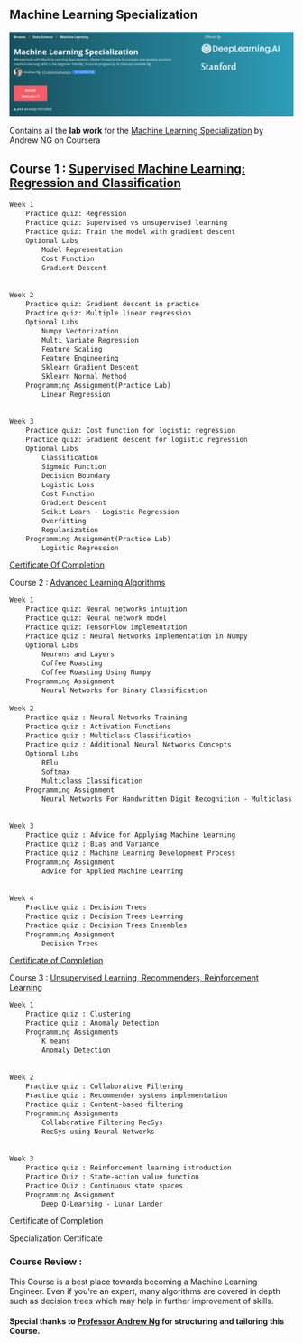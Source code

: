 ## Machine Learning Specialization 

<img alt="Coding" width="1000" src="https://github.com/FAISALKABIR/Coursera_CourseWork/blob/main/Machine%20Learning%20Specialization/resources/title-head.png?raw=true">

Contains all the **lab work** for the [Machine Learning Specialization](https://www.coursera.org/specializations/machine-learning-introduction/?utm_medium=coursera&utm_source=home-page&utm_campaign=mlslaunch2022IN) by Andrew NG on Coursera

## Course 1 : [Supervised Machine Learning: Regression and Classification](https://www.coursera.org/learn/machine-learning?specialization=machine-learning-introduction)


    Week 1
        Practice quiz: Regression
        Practice quiz: Supervised vs unsupervised learning
        Practice quiz: Train the model with gradient descent
        Optional Labs
            Model Representation
            Cost Function
            Gradient Descent


    Week 2
        Practice quiz: Gradient descent in practice
        Practice quiz: Multiple linear regression
        Optional Labs
            Numpy Vectorization
            Multi Variate Regression
            Feature Scaling
            Feature Engineering
            Sklearn Gradient Descent
            Sklearn Normal Method
        Programming Assignment(Practice Lab)
            Linear Regression


    Week 3
        Practice quiz: Cost function for logistic regression
        Practice quiz: Gradient descent for logistic regression
        Optional Labs
            Classification
            Sigmoid Function
            Decision Boundary
            Logistic Loss
            Cost Function
            Gradient Descent
            Scikit Learn - Logistic Regression
            Overfitting
            Regularization
        Programming Assignment(Practice Lab)
            Logistic Regression

[Certificate Of Completion](https://www.coursera.org/account/accomplishments/verify/5E8GJMBXJ3D4)

Course 2 : [Advanced Learning Algorithms](https://github.com/FAISALKABIR/Coursera_CourseWork/tree/main/Machine%20Learning%20Specialization/Advance%20Learning%20Algorithm)

    Week 1
        Practice quiz: Neural networks intuition
        Practice quiz: Neural network model
        Practice quiz: TensorFlow implementation
        Practice quiz : Neural Networks Implementation in Numpy
        Optional Labs
            Neurons and Layers
            Coffee Roasting
            Coffee Roasting Using Numpy
        Programming Assignment
            Neural Networks for Binary Classification

    Week 2
        Practice quiz : Neural Networks Training
        Practice quiz : Activation Functions
        Practice quiz : Multiclass Classification
        Practice quiz : Additional Neural Networks Concepts
        Optional Labs
            RElu
            Softmax
            Multiclass Classification
        Programming Assignment
            Neural Networks For Handwritten Digit Recognition - Multiclass


    Week 3
        Practice quiz : Advice for Applying Machine Learning
        Practice quiz : Bias and Variance
        Practice quiz : Machine Learning Development Process
        Programming Assignment
            Advice for Applied Machine Learning


    Week 4
        Practice quiz : Decision Trees
        Practice quiz : Decision Trees Learning
        Practice quiz : Decision Trees Ensembles
        Programming Assignment
            Decision Trees

[Certificate of Completion](https://www.coursera.org/account/accomplishments/verify/AR57SKWBPR64)

Course 3 : [Unsupervised Learning, Recommenders, Reinforcement Learning](https://github.com/FAISALKABIR/Coursera_CourseWork/tree/main/Machine%20Learning%20Specialization/Unsupervised%20Learning%2C%20Recommenders%2C%20Reinforcement%20Learning)

    Week 1
        Practice quiz : Clustering
        Practice quiz : Anomaly Detection
        Programming Assignments
            K means
            Anomaly Detection


    Week 2
        Practice quiz : Collaborative Filtering
        Practice quiz : Recommender systems implementation
        Practice quiz : Content-based filtering
        Programming Assignments
            Collaborative Filtering RecSys
            RecSys using Neural Networks


    Week 3
        Practice quiz : Reinforcement learning introduction
        Practice Quiz : State-action value function
        Practice Quiz : Continuous state spaces
        Programming Assignment
            Deep Q-Learning - Lunar Lander

Certificate of Completion

Specialization Certificate

### Course Review :

This Course is a best place towards becoming a Machine Learning Engineer. Even if you're an expert, many algorithms are covered in depth such as decision trees which may help in further improvement of skills.

#### Special thanks to [Professor Andrew Ng](https://www.andrewng.org/) for structuring and tailoring this Course.
